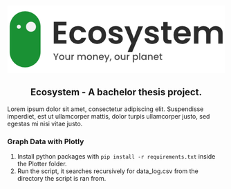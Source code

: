 <div align="center">
  <a href="https://github.com/AronSeamountain/eco-simulation">
    <img alt="logo" src="Meta/logo.png">
  </a>
</div>

<h2 align="center">
  Ecosystem - A bachelor thesis project.
</h2>

Lorem ipsum dolor sit amet, consectetur adipiscing elit. Suspendisse imperdiet, est ut ullamcorper mattis, dolor turpis ullamcorper justo, sed egestas mi nisi vitae justo.

### Graph Data with Plotly
1. Install python packages with `pip install -r requirements.txt` inside the Plotter folder.
2. Run the script, it searches recursively for data_log.csv from the directory the script is ran from.
